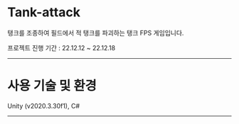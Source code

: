 # Tank-attack

탱크를 조종하여 필드에서 적 탱크를 파괴하는 탱크 FPS 게임입니다.

프로젝트 진행 기간 : 22.12.12 \~ 22.12.18

------

# 사용 기술 및 환경
Unity (v2020.3.30f1), C#

------
